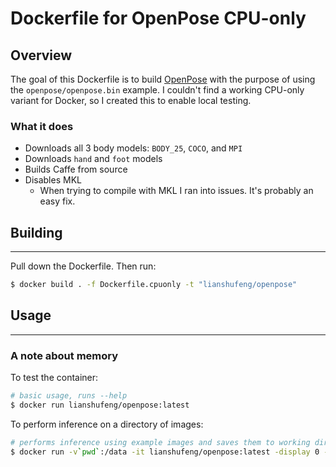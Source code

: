 # Dockerfile for OpenPose CPU-only

## Overview

The goal of this Dockerfile is to build [OpenPose](https://github.com/CMU-Perceptual-Computing-Lab/openpose) with the purpose of using the `openpose/openpose.bin` example. I couldn't find a working CPU-only variant for Docker, so I created this to enable local testing.

### What it does

* Downloads all 3 body models: `BODY_25`, `COCO`, and `MPI`
* Downloads `hand` and `foot` models
* Builds Caffe from source
* Disables MKL
  * When trying to compile with MKL I ran into issues. It's probably an easy fix.

## Building

****
Pull down the Dockerfile. Then run:

```sh
$ docker build . -f Dockerfile.cpuonly -t "lianshufeng/openpose"
```



## Usage

****

### A note about memory


To test the container:

```sh
# basic usage, runs --help
$ docker run lianshufeng/openpose:latest
```

To perform inference on a directory of images:

```sh
# performs inference using example images and saves them to working directory
$ docker run -v`pwd`:/data -it lianshufeng/openpose:latest -display 0 -image_dir /data -write_images /data
```
